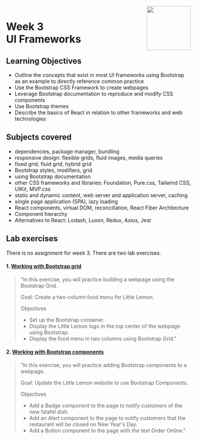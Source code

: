 <a href="../">
  <img src="/img/Introduction_to_Back-End_Development_logo.avif" width="120" align="right">
</a>

# Week 3 <br> UI Frameworks

## Learning Objectives
- Outline the concepts that exist in most UI frameworks using Bootstrap as an example to directly reference common practice
- Use the Bootstrap CSS Framework to create webpages
- Leverage Bootstrap documentation to reproduce and modify CSS components
- Use Bootstrap themes
- Describe the basics of React in relation to other frameworks and web technologies

## Subjects covered
- dependencies, package manager, bundling
- responsive design: flexible grids, fluid images, media queries
- fixed grid, fluid grid, hybrid grid
- Bootstrap styles, modifiers, grid
- using Bootstrap documentation
- other CSS frameworks and libraries: Foundation, Pure.css, Tailwind CSS, UIKit, MVP.css
- static and dynamic content, web server and application server, caching
- single page application (SPA), lazy loading
- React components, virtual DOM, reconciliation, React Fiber Architecture
- Component hierarchy
- Alternatives to React: Lodash, Luxon, Redux, Axios, Jest

## Lab exercises

There is no assignment for week 3. There are two lab exercises. 

#### 1. [Working with Bootstrap grid](./index1.html)

> "In this exercise, you will practice building a webpage using the Bootstrap Grid.
> 
> Goal: Create a two-column food menu for Little Lemon.
> 
> Objectives
>- Set up the Bootstrap container.
>- Display the Little Lemon logo in the top center of the webpage using Bootstrap.
>- Display the food menu in two columns using Bootstrap Grid."

#### 2. [Working with Bootstrap components](./index2.html)

> "In this exercise, you will practice adding Bootstrap components to a webpage.
> 
> Goal: Update the Little Lemon website to use Bootstrap Components.
> 
> Objectives
>- Add a Badge component to the page to notify customers of the new falafel dish.
>- Add an Alert component to the page to notify customers that the restaurant will be closed on New Year's Day.
>- Add a Button component to the page with the text Order Online."
